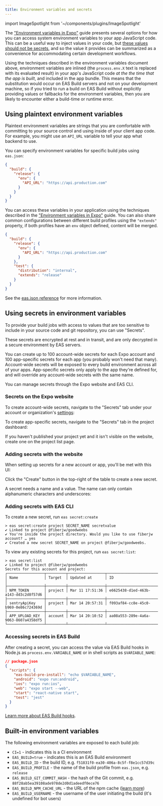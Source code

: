 ```yaml
---
title: Environment variables and secrets
---
```


import ImageSpotlight from '~/components/plugins/ImageSpotlight'

The ["Environment variables in Expo"](/guides/environment-variables.md) guide presents several options for how you can access system environment variables to your app JavaScript code. This can be a useful way to inject values in your code, but [these values should not be secrets](/guides/environment-variables.md#security-considerations), and so the value it provides can be summarized as a convenience for accommodating certain development workflows.

Using the techniques described in the environment variables document above, environment variables are inlined (the `process.env.X` text is replaced with its evaluated result) in your app's JavaScript code _at the the time that the app is built_, and included in the app bundle. This means that the substitution would occur on EAS Build servers and not on your development machine, so if you tried to run a build on EAS Build without explicitly providing values or fallbacks for the environment variables, then you are likely to encounter either a build-time or runtime error.

## Using plaintext environment variables

Plaintext environment variables are strings that you are comfortable with committing to your source control and using inside of your client app code. For example, you might use an `API_URL` variable to tell your app what backend to use.

You can specify environment variables for specific build jobs using `eas.json`:

```json
{
  "build": {
    "release": {
      "env": {
        "API_URL": "https://api.production.com"
      }
    }
  }
}
```

You can access these variables in your application using the techniques described in the ["Environment variables in Expo"](/guides/environment-variables.md) guide. You can also share common configurations between different build profiles using the `"extends"` property, if both profiles have an `env` object defined, content will be merged.

```json
{
  "build": {
    "release": {
      "env": {
        "API_URL": "https://api.production.com"
      }
    },
    "test": {
      "distribution": "internal",
      "extends": "release"
    }
  }
}
```

See the [eas.json reference](/build/eas-json.md) for more information.

## Using secrets in environment variables

To provide your build jobs with access to values that are too sensitive to include in your source code and git repository, you can use "Secrets".

These secrets are encrypted at rest and in transit, and are only decrypted in a secure environment by EAS servers.

You can create up to 100 account-wide secrets for each Expo account and 100 app-specific secrets for each app (you probably won't need that many). Account-wide secrets will be exposed to every build environment across all of your apps. App-specific secrets only apply to the app they're defined for, and will override any account-wide secrets with the same name.

You can manage secrets through the Expo website and EAS CLI.

### Secrets on the Expo website

To create account-wide secrets, navigate to the "Secrets" tab under your account or organization's [settings](https://expo.dev/settings/secrets):

<ImageSpotlight alt="account-wide secrets location" src="/static/images/eas-build/environment-secrets/secrets-account-nav.png" />

To create app-specific secrets, navigate to the "Secrets" tab in the project dashboard:

<ImageSpotlight alt="Project secrets location" src="/static/images/eas-build/environment-secrets/secrets-project-nav.png" />

If you haven't published your project yet and it isn't visible on the website, create one on the project list page.

<ImageSpotlight alt="Create project button location" src="/static/images/eas-build/environment-secrets/project-creation-navigation.png" />

<ImageSpotlight alt="Create project UI" src="/static/images/eas-build/environment-secrets/project-creation-web.png" />

### Adding secrets with the website

When setting up secrets for a new account or app, you'll be met with this UI:

<ImageSpotlight alt="Empty secrets UI" src="/static/images/eas-build/environment-secrets/secrets-empty.png" />

Click the "Create" button in the top-right of the table to create a new secret.

A secret needs a name and a value. The name can only contain alphanumeric characters and underscores:

<ImageSpotlight alt="Secret creation UI filled" src="/static/images/eas-build/environment-secrets/secrets-create-filled.png" />

<ImageSpotlight alt="Secret UI with stored secret" src="/static/images/eas-build/environment-secrets/secrets-populated.png" />

### Adding secrets with EAS CLI

To create a new secret, run `eas secret:create`

```
> eas secret:create project SECRET_NAME secretvalue
✔ Linked to project @fiberjw/goodweebs
✔ You're inside the project directory. Would you like to use fiberjw account? … yes
✔ ️Created a new secret SECRET_NAME on project @fiberjw/goodweebs.
```

To view any existing secrets for this project, run `eas secret:list`:

```
> eas secret:list
✔ Linked to project @fiberjw/goodweebs
Secrets for this account and project:
┌─────────────────┬─────────┬─────────────────┬──────────────────────────────────────┐
│ Name            │ Target  │ Updated at      │ ID                                   │
├─────────────────┼─────────┼─────────────────┼──────────────────────────────────────┤
│ NPM_TOKEN       │ project │ Mar 11 17:51:36 │ e6625438-d1ed-463b-a143-dd3c2d8f57d6 │
├─────────────────┼─────────┼─────────────────┼──────────────────────────────────────┤
│ sentryApiKey    │ project │ Mar 14 20:57:31 │ f093af84-cc8e-45c0-b969-0e86c724369d │
├─────────────────┼─────────┼─────────────────┼──────────────────────────────────────┤
│ APP_UPLOAD_KEY  │ account │ Mar 14 20:10:52 │ aa08a553-289e-4a6a-9063-8607a4358df5 │
└─────────────────┴─────────┴─────────────────┴──────────────────────────────────────┘
```

### Accessing secrets in EAS Build

After creating a secret, you can access the value via EAS Build hooks in Node.js as `process.env.VARIABLE_NAME` or in shell scripts as `$VARIABLE_NAME`:

```json
// package.json
{
  "scripts": {
    "eas-build-pre-install": "echo $VARIABLE_NAME",
    "android": "expo run:android",
    "ios": "expo run:ios",
    "web": "expo start --web",
    "start": "react-native start",
    "test": "jest"
  }
}
```

[Learn more about EAS Build hooks](/build-reference/how-tos/#eas-build-specific-npm-hooks).

## Built-in environment variables

The following environment variables are exposed to each build job:

- `CI=1` - indicates this is a CI environment
- `EAS_BUILD=true` - indicates this is an EAS Build environment
- `EAS_BUILD_ID` - the build ID, e.g. `f51831f0-ea30-406a-8c5f-f8e1cc57d39c`
- `EAS_BUILD_PROFILE` - the name of the build profile from `eas.json`, e.g. `release`
- `EAS_BUILD_GIT_COMMIT_HASH` - the hash of the Git commit, e.g. `88f28ab5ea39108ade978de2d0d1adeedf0ece76`
- `EAS_BUILD_NPM_CACHE_URL` - the URL of the npm cache ([learn more](how-tos.md#using-npm-cache-with-yarn-v1))
- `EAS_BUILD_USERNAME` - the username of the user initiating the build (it's undefined for bot users)
